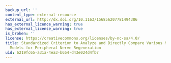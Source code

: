 ```yaml
---
backup_url: ''
content_type: external-resource
external_url: http://dx.doi.org/10.1163/156856207781494386
has_external_licence_warning: true
has_external_license_warning: true
is_broken: ''
license: https://creativecommons.org/licenses/by-nc-sa/4.0/
title: Standardized Criterion to Analyze and Directly Compare Various Materials and
  Models for Peripheral Nerve Regeneration
uid: 6219fc65-a31a-4ea3-b654-d43e024d4fb7
---
```

